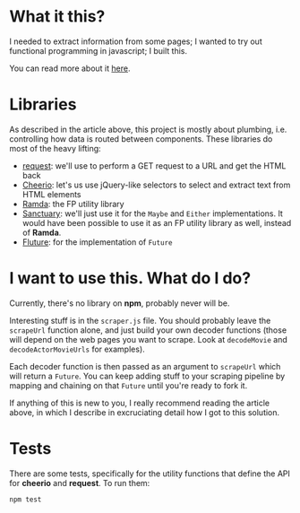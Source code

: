 # What it this?
I needed to extract information from some pages; I wanted to try out functional programming in javascript; I built this.

You can read more about it [here](https://medium.com/@rjbma/scraping-the-web-experiments-with-functional-programming-in-javascript-part-i-56ec7c40b297).

# Libraries
As described in the article above, this project is mostly about plumbing, i.e. controlling how data is routed between components.
These libraries do most of the heavy lifting:
- [request](https://github.com/request/request): we'll use to perform a GET request to a URL and get the HTML back 
- [Cheerio](https://github.com/cheeriojs/cheerio): let's us use jQuery-like selectors to select and extract text from HTML elements
- [Ramda](http://ramdajs.com/): the FP utility library
- [Sanctuary](https://sanctuary.js.org/): we'll just use it for the `Maybe` and `Either` implementations. It would have been possible to use it as an FP utility library as well, instead of **Ramda**.
- [Fluture](https://github.com/fluture-js/Fluture): for the implementation of `Future`

# I want to use this. What do I do?
Currently, there's no library on **npm**, probably never will be. 

Interesting stuff is in the `scraper.js` file. You should probably leave the `scrapeUrl` function alone, and just build your own decoder functions (those will depend on the web pages you want to scrape. Look at `decodeMovie` and `decodeActorMovieUrls` for examples). 

Each decoder function is then passed as an argument to `scrapeUrl` which will return a `Future`. You can keep adding stuff to your scraping pipeline by mapping and chaining on that `Future` until you're ready to fork it. 

If anything of this is new to you, I really recommend reading the article above, in which I describe in excruciating detail how I got to this solution.

# Tests
There are some tests, specifically for the utility functions that define the API for **cheerio** and **request**. To run them:

    npm test
